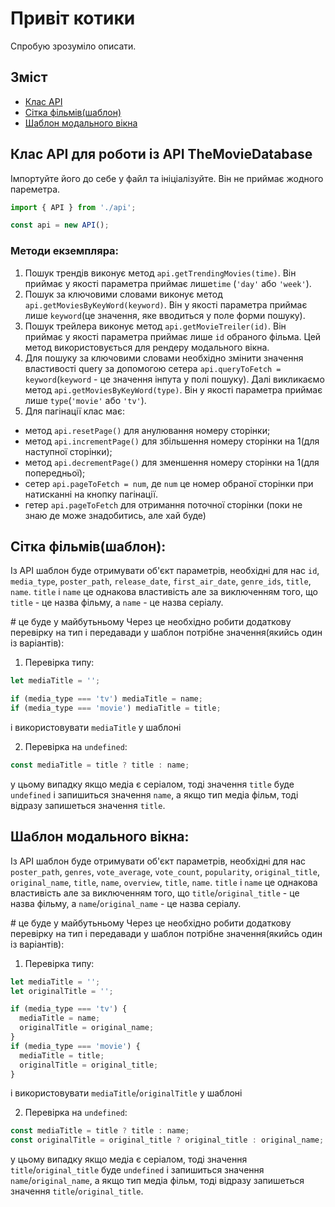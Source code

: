 # Привіт котики

Спробую зрозуміло описати.

## Зміст

- [Клас API](#клас-api-для-роботи-із-api-themoviedatabase)
- [Сітка фільмів(шаблон)](#сітка-фільмівшаблон)
- [Шаблон модального вікна](#шаблон-модального-вікна)

## Клас API для роботи із API TheMovieDatabase

Імпортуйте його до себе у файл та ініціалізуйте. Він не приймає жодного
пареметра.

```js
import { API } from './api';

const api = new API();
```

### Методи екземпляра:

1. Пошук трендів виконує метод `api.getTrendingMovies(time)`. Він приймає
    у якості параметра приймає лише`time` (`'day'` або `'week'`).
2. Пошук за ключовими словами виконує метод `api.getMoviesByKeyWord(keyword)`. Він
   у якості параметра приймає лише `keyword`(це значення, яке вводиться у поле форми пошуку). 
3. Пошук трейлера виконує метод `api.getMovieTreiler(id)`. Він приймає у якості параметра приймає лише `id` обраного фільма. Цей метод
   використовується для рендеру модального вікна.
4. Для пошуку за ключовими словами необхідно змінити значення властивості query
   за допомогою сетера `api.queryToFetch = keyword`(`keyword` - це значення
   інпута у полі пошуку). Далі викликаємо метод `api.getMoviesByKeyWord(type)`.
   Він у якості параметра приймає лише `type`(`'movie'` або `'tv'`).
5. Для пагінації клас має:
- метод `api.resetPage()` для анулювання номеру сторінки;
- метод `api.incrementPage()` для збільшення номеру сторінки на 1(для наступної
  сторінки);
- метод `api.decrementPage()` для зменшення номеру сторінки на 1(для
  попередньої);
- сетер `api.pageToFetch = num`, де `num` це номер обраної сторінки при
  натисканні на кнопку пагінації.
- гетер `api.pageToFetch` для отримання поточної сторінки (поки не знаю де може
  знадобитись, але хай буде)

## Сітка фільмів(шаблон):

Із АРІ шаблон буде отримувати об'єкт параметрів, необхідні для нас `id`,
`media_type`, `poster_path`, `release_date`, `first_air_date`, `genre_ids`,
`title`, `name`. `title` і `name` це однакова властивість але за виключенням
того, що `title` - це назва фільму, а `name` - це назва серіалу.

<p></p>
# це буде у майбутьньому
Через це необхідно робити додаткову перевірку на тип і передавади у шаблон
потрібне значення(якийсь один із варіантів):

1. Перевірка типу:

```js
let mediaTitle = '';

if (media_type === 'tv') mediaTitle = name;
if (media_type === 'movie') mediaTitle = title;
```

і використовувати `mediaTitle` у шаблоні

2. Перевірка на `undefined`:

```js
const mediaTitle = title ? title : name;
```

у цьому випадку якщо медіа є серіалом, тоді значення `title` буде `undefined` і
запишиться значення `name`, а якщо тип медіа фільм, тоді відразу запишеться
значення `title`.

## Шаблон модального вікна:

Із АРІ шаблон буде отримувати об'єкт параметрів, необхідні для нас
`poster_path`, `genres`, `vote_average`, `vote_count`, `popularity`,
`original_title`, `original_name`, `title`, `name`, `overview`, `title`, `name`.
`title` і `name` це однакова властивість але за виключенням того, що
`title`/`original_title` - це назва фільму, а `name`/`original_name` - це назва
серіалу.

<p></p>
# це буде у майбутьньому
 Через це необхідно робити додаткову перевірку на тип і передавади у шаблон
потрібне значення(якийсь один із варіантів):

1. Перевірка типу:

```js
let mediaTitle = '';
let originalTitle = '';

if (media_type === 'tv') {
  mediaTitle = name;
  originalTitle = original_name;
}
if (media_type === 'movie') {
  mediaTitle = title;
  originalTitle = original_title;
}
```

і використовувати `mediaTitle`/`originalTitle` у шаблоні

2. Перевірка на `undefined`:

```js
const mediaTitle = title ? title : name;
const originalTitle = original_title ? original_title : original_name;
```

у цьому випадку якщо медіа є серіалом, тоді значення `title`/`original_title`
буде `undefined` і запишиться значення `name`/`original_name`, а якщо тип медіа
фільм, тоді відразу запишеться значення `title`/`original_title`.

